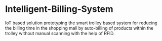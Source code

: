 # Intelligent-Billing-System
IoT based solution prototyping the smart trolley based system for reducing the billing time in the shopping mall by auto-billing of products within the trolley without manual scanning with the help of RFID. 
